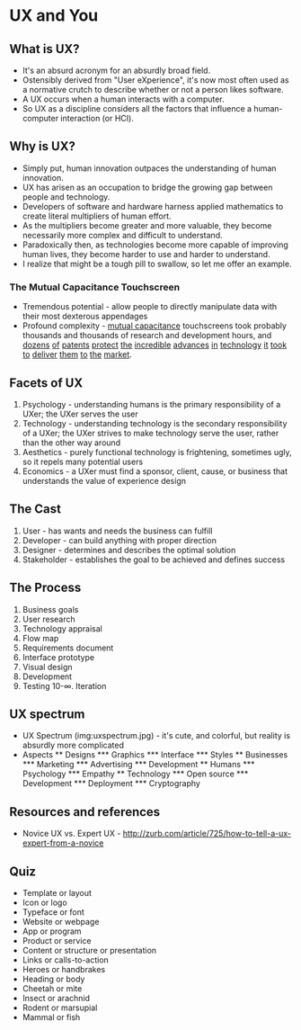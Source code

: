 # UX and You

## What is UX?

* It's an absurd acronym for an absurdly broad field.
* Ostensibly derived from "User eXperience", it's now most often used as a normative crutch to describe whether or not a person likes software.
* A UX occurs when a human interacts with a computer.
* So UX as a discipline considers all the factors that influence a human-computer interaction (or HCI).

## Why is UX?

* Simply put, human innovation outpaces the understanding of human innovation.
* UX has arisen as an occupation to bridge the growing gap between people and technology.
* Developers of software and hardware harness applied mathematics to create literal multipliers of human effort.
* As the multipliers become greater and more valuable, they become necessarily more complex and difficult to understand.
* Paradoxically then, as technologies become more capable of improving human lives, they become harder to use and harder to understand.
* I realize that might be a tough pill to swallow, so let me offer an example.

### The Mutual Capacitance Touchscreen

* Tremendous potential - allow people to directly manipulate data with their most dexterous appendages
* Profound complexity - [mutual capacitance](http://en.wikipedia.org/wiki/Mutual_capacitance) touchscreens took probably thousands and thousands of research and development hours, and [dozens][p1] [of][p2] [patents][p3] [protect][p4] [the][p5] [incredible][p6] [advances][p7] [in][p8] [technology][p9] [it][p10] [took][p11] [to][p12] [deliver][p13] [them][p13] [to][p14] [the][p15] [market][p16].

[p1]: https://www.google.com/patents/US20080007539 "Mutual capacitance touch sensing device"
[p2]: https://www.google.com/patents/US20110007030 "Ultrathin mutual capacitance touch screen"
[p3]: https://www.google.com/patents/US20100302201 "Sensor patterns for mutual capacitance touchscreens"
[p4]: https://www.google.com/patents/US7663607 "Multipoint touchscreen 1"
[p5]: https://www.google.com/patents/WO2005114369 "Multipoint touchscreen 2"
[p6]: https://www.google.com/patents/US8605051 "Multipoint touchscreen 3"
[p7]: https://www.google.com/patents/US20110221700 "Mutual capacitance touch screen with dual conductive films"
[p8]: https://www.google.com/patents/US20100110038 "Combined mutual capacitance touch screen"
[p9]: https://www.google.com/patents/US20120182253 "Capacitive Touchscreen with fingerprint reader"
[p10]: https://www.google.com/patents/US8278571 "Capacitive touchscreen for finger or stylus"
[p11]: https://www.google.com/patents/US7479949 "Touch screen interface"
[p12]: https://www.google.com/patents/US8174510 "Capacitive touch screen"
[p13]: https://www.google.com/patents/US8599150 "Touchscreen electrode configuration"
[p14]: https://www.google.com/patents/US8659553 "Orientation-sensing touchscreen"
[p15]: https://www.google.com/patents/US20120146922 "Touchscreen panel manufacture"
[p16]: https://www.google.com/search?tbm=pts&hl=en&q=touchscreen#hl=en&q=mutual+capacitance+touchscreen&tbm=pts "Google Patents Search for Mutual Capacitive Touchscreen"

## Facets of UX

1. Psychology - understanding humans is the primary responsibility of a UXer; the UXer serves the user
2. Technology - understanding technology is the secondary responsibility of a UXer; the UXer strives to make technology serve the user, rather than the other way around
3. Aesthetics - purely functional technology is frightening, sometimes ugly, so it repels many potential users
4. Economics - a UXer must find a sponsor, client, cause, or business that understands the value of experience design

## The Cast

1. User - has wants and needs the business can fulfill
2. Developer - can build anything with proper direction
3. Designer - determines and describes the optimal solution
4. Stakeholder - establishes the goal to be achieved and defines success

## The Process

1. Business goals
2. User research
3. Technology appraisal
4. Flow map
5. Requirements document
6. Interface prototype
7. Visual design
8. Development
9. Testing
10-∞. Iteration

## UX spectrum
* UX Spectrum (img:uxspectrum.jpg) - it's cute, and colorful, but reality is absurdly more complicated
* Aspects
** Designs
*** Graphics
*** Interface
*** Styles
** Businesses
*** Marketing
*** Advertising
*** Development
** Humans
*** Psychology
*** Empathy
** Technology
*** Open source
*** Development
*** Deployment
*** Cryptography

## Resources and references
* Novice UX vs. Expert UX - http://zurb.com/article/725/how-to-tell-a-ux-expert-from-a-novice

## Quiz
* Template or layout
* Icon or logo
* Typeface or font
* Website or webpage
* App or program
* Product or service
* Content or structure or presentation
* Links or calls-to-action
* Heroes or handbrakes
* Heading or body
* Cheetah or mite
* Insect or arachnid
* Rodent or marsupial
* Mammal or fish

